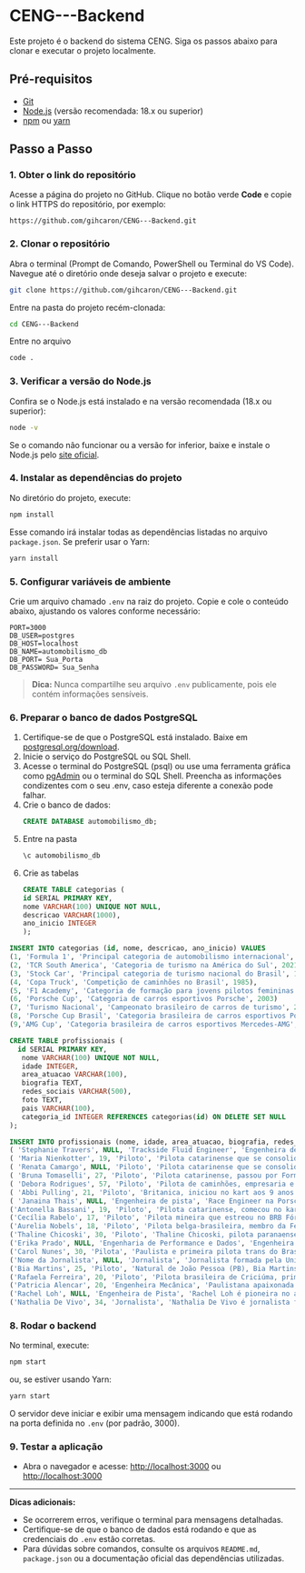 # CENG---Backend

Este projeto é o backend do sistema CENG. Siga os passos abaixo para clonar e executar o projeto localmente.

## Pré-requisitos

- [Git](https://git-scm.com/downloads)
- [Node.js](https://nodejs.org/) (versão recomendada: 18.x ou superior)
- [npm](https://www.npmjs.com/) ou [yarn](https://yarnpkg.com/)

## Passo a Passo
### 1. Obter o link do repositório

Acesse a página do projeto no GitHub. Clique no botão verde **Code** e copie o link HTTPS do repositório, por exemplo:
```
https://github.com/gihcaron/CENG---Backend.git
```

### 2. Clonar o repositório

Abra o terminal (Prompt de Comando, PowerShell ou Terminal do VS Code). Navegue até o diretório onde deseja salvar o projeto e execute:
```bash
git clone https://github.com/gihcaron/CENG---Backend.git
```
Entre na pasta do projeto recém-clonada:
```bash
cd CENG---Backend
```
Entre no arquivo
```bash
code .
```

### 3. Verificar a versão do Node.js

Confira se o Node.js está instalado e na versão recomendada (18.x ou superior):
```bash
node -v
```
Se o comando não funcionar ou a versão for inferior, baixe e instale o Node.js pelo [site oficial](https://nodejs.org/).

### 4. Instalar as dependências do projeto

No diretório do projeto, execute:
```bash
npm install
```
Esse comando irá instalar todas as dependências listadas no arquivo `package.json`. Se preferir usar o Yarn:
```bash
yarn install
```

### 5. Configurar variáveis de ambiente

Crie um arquivo chamado `.env` na raiz do projeto. Copie e cole o conteúdo abaixo, ajustando os valores conforme necessário:
```
PORT=3000
DB_USER=postgres
DB_HOST=localhost
DB_NAME=automobilismo_db
DB_PORT= Sua_Porta 
DB_PASSWORD= Sua_Senha
```
> **Dica:** Nunca compartilhe seu arquivo `.env` publicamente, pois ele contém informações sensíveis.

### 6. Preparar o banco de dados PostgreSQL

1. Certifique-se de que o PostgreSQL está instalado. Baixe em [postgresql.org/download](https://www.postgresql.org/download/).
2. Inicie o serviço do PostgreSQL ou SQL Shell.
3. Acesse o terminal do PostgreSQL (psql) ou use uma ferramenta gráfica como [pgAdmin](https://www.pgadmin.org/) ou o terminal do SQL Shell. Preencha as informações condizentes com o seu .env, caso esteja diferente a conexão pode falhar.
4. Crie o banco de dados:
    ```sql
    CREATE DATABASE automobilismo_db;
    ```
5. Entre na pasta
      ```sql
    \c automobilismo_db
    ```
6. Crie as tabelas
      ```sql
   CREATE TABLE categorias (
    id SERIAL PRIMARY KEY,
    nome VARCHAR(100) UNIQUE NOT NULL,
    descricao VARCHAR(1000),
    ano_inicio INTEGER
    );
  ```sql
INSERT INTO categorias (id, nome, descricao, ano_inicio) VALUES
(1, 'Formula 1', 'Principal categoria de automobilismo internacional', 1950),
(2, 'TCR South America', 'Categoria de turismo na América do Sul', 2021),
(3, 'Stock Car', 'Principal categoria de turismo nacional do Brasil', 1979),
(4, 'Copa Truck', 'Competição de caminhões no Brasil', 1985),
(5, 'F1 Academy', 'Categoria de formação para jovens pilotos femininas', 2023),
(6, 'Porsche Cup', 'Categoria de carros esportivos Porsche', 2003)
(7, 'Turismo Nacional', 'Campeonato brasileiro de carros de turismo', 2000),
(8, 'Porsche Cup Brasil', 'Categoria brasileira de carros esportivos Porsche', 2003),
(9,'AMG Cup', 'Categoria brasileira de carros esportivos Mercedes-AMG', 2020);

 ```
 ```sql
CREATE TABLE profissionais (
   id SERIAL PRIMARY KEY,
    nome VARCHAR(100) UNIQUE NOT NULL,
    idade INTEGER,
    area_atuacao VARCHAR(100),
    biografia TEXT,
    redes_sociais VARCHAR(500),
    foto TEXT,
    pais VARCHAR(100),
    categoria_id INTEGER REFERENCES categorias(id) ON DELETE SET NULL
);
 ```
 ```sql
INSERT INTO profissionais (nome, idade, area_atuacao, biografia, redes_sociais, foto, pais, categoria_id) VALUES
( 'Stephanie Travers', NULL, 'Trackside Fluid Engineer', 'Engenheira de fluidos de pista. Primeira mulher negra a subir no podio da Formula 1 em 2020.', '@stephanietravers', 'uploads\\1757722453750-stephanie-travers.jpg', 'Estados Unidos', 1),
( 'Maria Nienkotter', 19, 'Piloto', 'Pilota catarinense que se consolidou no TCR South America Banco BRB ao volante de um Toyota Corolla.', '@marianienkotter', 'uploads\\1757724147327-WhatsApp Image 2025-09-07 at 21.27.04.jpeg', 'Brasil', 2),
( 'Renata Camargo', NULL, 'Piloto', 'Pilota catarinense que se consolidou no TCR South America Banco BRB ao volante de um Toyota Corolla.', '@renatacamargooficial', 'uploads\\1757724300376-renataCamargo.jpg', 'Brasil', 7),
( 'Bruna Tomaselli', 27, 'Piloto', 'Pilota catarinense, passou por Formula Junior Brasil, F4 Sul-Americana, U.S. F2000 e W Series. Estreou na Stock Series em 2023.', '@brunatomaselli', 'uploads\\1757724497074-brunaT.jpg', 'Brasil', 3),
( 'Debora Rodrigues', 57, 'Piloto', 'Pilota de caminhões, empresaria e ex-apresentadora de TV, pioneira em competicoes de caminhões no Brasil.', '@deborarodriguesoficial', 'uploads\\1757724779608-debora.jpg', 'Brasil', 4),
( 'Abbi Pulling', 21, 'Piloto', 'Britanica, iniciou no kart aos 9 anos. Conquistou titulo da F1 Academy em 2024 e atualmente e piloto de testes da Nissan Formula E.', '@abbipulling', 'uploads\\1757784337473-abbi.jpg', 'Reino Unido', 5),
( 'Janaina Thais', NULL, 'Engenheira de pista', 'Race Engineer na Porsche Cup Brasil desde 2017, especialista em telemetria, setup de carros e gestao de pneus.', '@jana_thais', 'uploads\\1757784469289-janaina.jpg', 'Brasil', 6),
('Antonella Bassani', 19, 'Piloto', 'Pilota catarinense, comecou no kart aos 4 anos, primeira mulher a conquistar pole na Porsche Cup Brasil aos 16 anos.', '@antonella_bassani', 'uploads\\1757784573967-antonellaB.jpg', 'Brasil', 6),
('Cecília Rabelo', 17, 'Piloto', 'Pilota mineira que estreou no BRB Fórmula 4 Brasil em 2023, conquistando uma pole position histórica em Interlagos pela TMG Racing. Atualmente compete pela Oakberry Bassani F4 em sua segunda temporada e também participa da Porsche Cup Brasil.', '@cecilia_rabelo', 'uploads\\1757784687268-ceciliaR.jpg', 'Brasil', 5),
('Aurelia Nobels', 18, 'Piloto', 'Pilota belga-brasileira, membro da Ferrari Driver Academy, atualmente na F1 Academy pela ART Grand Prix. Começou no kart aos 10 anos, competiu em diversas Fórmulas 4 internacionais e conquistou pódios na F4 Saudita.', '@aurelianobels', 'uploads\\1757784785549-AureliaN.jpg', 'Brasil', 5),
('Thaline Chicoski', 30, 'Piloto', 'Thaline Chicoski, pilota paranaense de Campo Mourão, descobriu sua paixão pelo automobilismo em 2010, quando decidiu experimentar o kart de seu irmão. Aos 14 anos iniciou sua trajetória, conquistando o bicampeonato paranaense de kart e se tornando a única mulher a vencer na Copa HB20, onde competiu por quatro temporadas. Atualmente, com 30 anos, representa a equipe DMais Motorsport na AMG Cup Brasil e na Copa Truck.', '@thalinechicoski', 'uploads\\1757784899496-Thaline.jpg', 'Brasil', 4),
('Erika Prado', NULL, 'Engenharia de Performance e Dados', 'Engenheira com experiência na Fórmula Vee, Copa HB20, Stock Light, GP do Galeão e Fórmula 4 Brasil. Atuou como Performance Engineer na Cavaleiro Sports e hoje é destaque na F4 Brasil. Fundadora do projeto Girls Like Racing, que aproxima e incentiva mulheres no automobilismo, impactando milhares de mulheres de todo o Brasil.', '@engblogueira', 'uploads\\1757785035430-ErikaP.jpg', 'Brasil', 3),
('Carol Nunes', 30, 'Pilota', 'Paulista e primeira pilota trans do Brasil, Carol Nunes iniciou no automobilismo com um ousado projeto: transformar sozinha um Ford Fusion em carro de corrida, o que lhe rendeu notoriedade e vitórias na Subida de Montanha e na Super Liga Desportiva de Velocidade. Conquistou título na categoria feminina da liga e chegou a competir na Copa HB20, sempre enfrentando barreiras de patrocínio e preconceito, mas se consolidando como símbolo de diversidade e resistência no esporte a motor.', '@carol.nunes42', 'uploads\\1757785259142-carolNunes.jpg', 'Brasil', NULL),
('Nome da Jornalista', NULL, 'Jornalista', 'Jornalista formada pela Universidade Presbiteriana Mackenzie, com experiência em veículos como Destak, eduK, Tazio, Grande Prêmio e na organização da Stock Car. Atualmente é editora no site F1 Mania, onde cobre Fórmula 1, Stock Car e Porsche Cup, além de já ter atuado em eventos internacionais como F1, Fórmula E, WEC e Indy. Criadora da página Elas na Pista, soma mais de 10 mil seguidores no YouTube, destacando-se na produção de conteúdo e na representatividade feminina no automobilismo.', '@elasnapista', NULL, 'Brasil', 7),
('Bia Martins', 25, 'Piloto', 'Natural de João Pessoa (PB), Bia Martins começou no kart aos 9 anos e se destacou como a única mulher na F-400 do Nordeste. Em 2023 estreou nos carros pela HB20 Racing Cup, encerrando duas temporadas entre os sete primeiros colocados. Em 2025 estreia na Turismo Nacional pela equipe GS Sports, ao lado de Maria Luiza Bedin, acelerando o Chevrolet New Onix #55.', '@biafmartins_', 'uploads\\1757785439396-BiaMartins.jpg', 'Brasil', 7),
('Rafaela Ferreira', 20, 'Piloto', 'Pilota brasileira de Criciúma, primeira mulher a conquistar a pole position na Copa Brasil de Kart em 2022. Estreou na Fórmula 4 Brasil em 2023, onde fez história como a primeira mulher a subir ao pódio e, em 2024, conquistou três vitórias e terminou o campeonato em 4º lugar. Em 2025, passou a competir na F1 Academy pela Campos Racing, representando a Racing Bulls.', '@rafaelaferreiraf1', 'uploads\\1757785747015-RafaelaF.jpg', 'Brasil', 5),
('Patricia Alencar', 20, 'Engenheira Mecânica', 'Paulistana apaixonada por automobilismo desde a infância, Patricia começou como mecânica aos 15 anos e fez história ao se tornar a primeira mulher a atuar como mecânica oficial na Porsche Cup Brasil e na Stock Car. Atualmente estuda Engenharia Mecânica na Anhembi Morumbi, trabalha como engenheira de dados na Copa Hyundai HB20 e Fórmula Delta, chefia a EMS Rally Team no Sertões e no Brasileiro de Rally Baja, além de integrar projetos como o FIA Girls on Track Brasil na Mitsubishi Cup.', '@patriciafelixalencar', 'uploads\\1757786057578-PatriciaA.jpg', 'Brasil', 3),
('Rachel Loh', NULL, 'Engenheira de Pista', 'Rachel Loh é pioneira no automobilismo brasileiro, sendo a primeira engenheira de pista da Stock Car em 2016. Atualmente integra a Ipiranga Racing e também atua como comissária técnica da CBA, tendo fiscalizado provas de Fórmula 1 em São Paulo e Singapura. Formada em Engenharia Mecânica, acumula mais de 17 anos de experiência e participa de iniciativas como a Comissão Feminina de Automobilismo e o projeto FIA Girls on Track. Defensora da inclusão e da igualdade de gênero, inspira novas gerações de mulheres a seguirem carreira no esporte a motor.', '@kuanzein', 'uploads\\1757786235317-RachelL.jpg', 'Brasil', 3),
('Nathalia De Vivo', 34, 'Jornalista', 'Nathalia De Vivo é jornalista formada pela Universidade Presbiteriana Mackenzie em 2013, com experiência em mídias sociais e reportagem em veículos como Jornal Destak, eduK, Tazio, Grande Prêmio e a Stock Car. Atualmente é editora do site F1 Mania, onde lidera coberturas da Stock Car e Porsche Cup, além de atuar em pautas da Fórmula 1. Criadora da página Elas na Pista, soma passagens por eventos internacionais como F1, Fórmula E, WEC e Indy, com entrevistas em inglês e reportagens in loco.', '@itsmenathi', 'uploads\\1757786503647-NathaliaV.jpg', 'Brasil', 1);
 ```

### 8. Rodar o backend

No terminal, execute:
```bash
npm start
```
ou, se estiver usando Yarn:
```bash
yarn start
```
O servidor deve iniciar e exibir uma mensagem indicando que está rodando na porta definida no `.env` (por padrão, 3000).

### 9. Testar a aplicação

- Abra o navegador e acesse: [http://localhost:3000](http://localhost:3000/profissionais) ou [http://localhost:3000](http://localhost:3000/categorias)

---

**Dicas adicionais:**
- Se ocorrerem erros, verifique o terminal para mensagens detalhadas.
- Certifique-se de que o banco de dados está rodando e que as credenciais do `.env` estão corretas.
- Para dúvidas sobre comandos, consulte os arquivos `README.md`, `package.json` ou a documentação oficial das dependências utilizadas.


